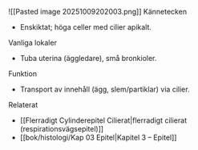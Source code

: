 ![[Pasted image 20251009202003.png]]
Kännetecken
- Enskiktat; höga celler med cilier apikalt.

Vanliga lokaler
- Tuba uterina (äggledare), små bronkioler.

Funktion
- Transport av innehåll (ägg, slem/partiklar) via cilier.

Relaterat
- [[Flerradigt Cylinderepitel Cilierat|flerradigt cilierat (respirationsvägsepitel)]]
- [[bok/histologi/Kap 03 Epitel|Kapitel 3 – Epitel]]

